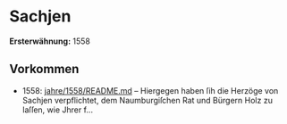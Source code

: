 # Sachjen

**Ersterwähnung:** 1558

## Vorkommen
- 1558: [jahre/1558/README.md](../jahre/1558/README.md) – Hiergegen haben ſih die
Herzöge von Sachjen verpflichtet, dem Naumburgiſchen
Rat und Bürgern Holz zu laſſen, wie Jhrer f...
